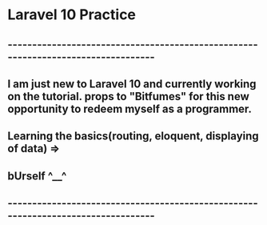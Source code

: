 # Laravel 10 Practice

## ---------------------------------------------------------------------------------

## I am just new to Laravel 10 and currently working on the tutorial. props to "Bitfumes" for this new opportunity to redeem myself as a programmer. 

## Learning the basics(routing, eloquent, displaying of data) =>

## bUrself ^__^

## ---------------------------------------------------------------------------------